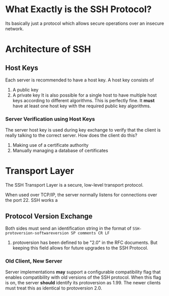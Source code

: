 # What Exactly is the SSH Protocol?
Its basically just a protocol which allows secure operations over an insecure network.
# Architecture of SSH
## Host Keys
Each server is recommended to have a host key. A host key consists of
1. A public key
2. A private key
It is also possible for a single host to have multiple host keys according to different algorithms. This is perfectly fine. It **must** have at least one host key with the required public key algorithms.
### Server Verification using Host Keys
The server host key is used during key exchange to verify that the client is really talking to the correct server. How does the client do this?
1. Making use of a certificate authority
2. Manually managing a database of certificates

# Transport Layer
The SSH Transport Layer is a secure, low-level transport protocol. 

When used over TCP/IP, the server normally listens for connections over the port 22. SSH works a
## Protocol Version Exchange
Both sides must send an identification string in the format of
`SSH-protoversion-softwareversion SP comments CR LF`
1. protoversion has been defined to be "2.0" in the RFC documents. But keeping this field allows for future upgrades to the SSH Protocol.
### Old Client, New Server
Server implementations **may** support a configurable compatibility flag that enables compatibility with old versions of the SSH protocol. When this flag is on, the server **should** identify its protoversion as 1.99. The newer clients must treat this as identical to protoversion 2.0. 
